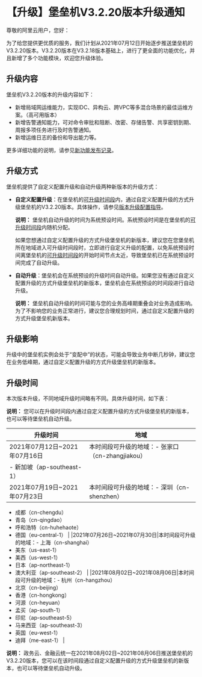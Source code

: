 # 【升级】堡垒机V3.2.20版本升级通知

尊敬的阿里云用户，您好：

为了给您提供更优质的服务，我们计划从2021年07月12日开始逐步推送堡垒机的V3.2.20版本。V3.2.20版本在V3.2.18版本基础上，进行了更全面的功能优化，并且新增了多个功能模块，欢迎您升级体验。

## 升级内容

堡垒机V3.2.20版本的升级内容如下：

-   新增局域网运维能力，实现IDC、异构云、跨VPC等多混合场景的最佳运维方案。（高可用版本）
-   新增告警通知能力，可对命令审批和阻断、改密、存储告警、共享密钥到期、周报多项任务进行及时告警通知。
-   新增运维日志的备份和导出能力等。

更多详细功能的说明，请参见[新功能发布记录](/intl.zh-CN/动态与公告/新功能发布记录.md)。

## 升级方式

堡垒机提供了自定义配置升级和自动升级两种新版本的升级方式：

-   **自定义配置升级**：在堡垒机的[可升级时间段](#table_kve_0w9_l8j)内，通过自定义配置升级的方式升级堡垒机的V3.2.20版本。具体操作，请参见[版本升级配置指导](/intl.zh-CN/动态与公告/版本升级配置指导.md)。

    **说明：** 堡垒机自动升级的时间为系统预设时间。系统预设时间是在堡垒机的[可升级时间段](#table_kve_0w9_l8j)内随机分配。

    如果您想通过自定义配置升级的方式升级堡垒机的新版本，建议您在您堡垒机所在地域进入可升级时间段时，立即进行自定义升级的配置，以免系统预设时间离堡垒机的[可升级时间段](#table_kve_0w9_l8j)的开始时间节点太近，导致堡垒机已在系统预设时间完成了自动升级。

-   **自动升级**：堡垒机会在系统预设的升级时间自动升级。如果您没有通过自定义配置升级的方式升级堡垒机的新版本，堡垒机会在系统预设的时间段进行自动升级。

    **说明：** 堡垒机自动升级的时间可能与您的业务高峰期重叠会对业务造成影响。为了不影响您的业务正常进行，建议您合理规划时间，通过自定义配置升级的方式升级堡垒机新版本。


## 升级影响

升级中的堡垒机实例会处于“变配中”的状态，可能会导致业务中断几秒钟，建议您在业务低峰期，通过自定义配置升级的方式升级堡垒机的新版本。

## 升级时间

本次版本升级，不同地域升级时间略有不同。具体升级时间，如下表：

**说明：** 您可以在升级时间段内通过自定义配置升级的方式升级堡垒机的新版本，也可以等待堡垒机自动升级。

|升级时间|地域|
|----|--|
|2021年07月12日~2021年07月16日|本时间段可升级的地域：-   张家口（cn-zhangjiakou）
-   新加坡（ap-southeast-1） |
|2021年07月19日~2021年07月23日|本时间段可升级的地域：-   深圳（cn-shenzhen）
-   成都（cn-chengdu）
-   青岛（cn-qingdao）
-   呼和浩特（cn-huhehaote）
-   德国（eu-central-1） |
|2021年07月26日~2021年07月30日|本时间段可升级的地域：-   上海（cn-shanghai）
-   美东（us-east-1）
-   美西（us-west-1）
-   日本（ap-northeast-1）
-   澳大利亚（ap-southeast-2） |
|2021年08月02日~2021年08月06日|本时间段可升级的地域：-   杭州（cn-hangzhou）
-   北京（cn-beijing）
-   香港（cn-hongkong）
-   河源（cn-heyuan）
-   孟买（ap-south-1）
-   印尼（ap-southeast-5）
-   马来西亚（ap-southeast-3）
-   英国（eu-west-1）
-   迪拜（me-east-1） |

**说明：** 政务云、金融云统一在2021年08月02日~2021年08月06日推送堡垒机的V3.2.20版本，您可以在该时间段通过自定义配置升级的方式升级堡垒机的新版本，也可以等待堡垒机自动升级。

